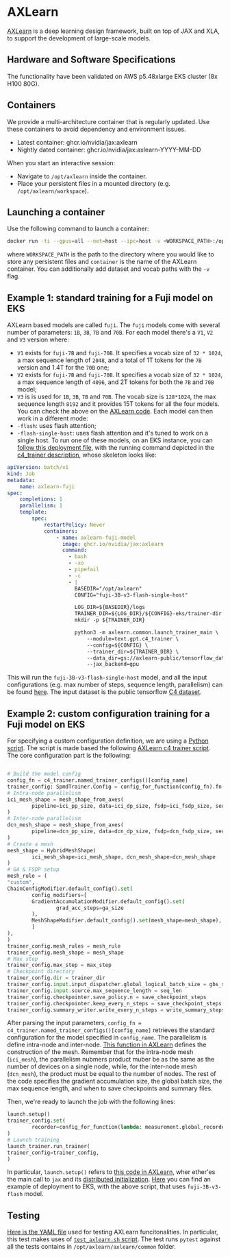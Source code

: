 # AXLearn
[AXLearn](https://github.com/apple/axlearn) is a deep learning design framework, built on top of JAX and XLA, to support the development of large-scale models.


## Hardware and Software Specifications

The functionality have been validated on AWS p5.48xlarge EKS cluster (8x H100 80G).


## Containers
We provide a multi-architecture container that is regularly updated. Use these containers to avoid dependency and environment issues.
- Latest container: ghcr.io/nvidia/jax:axlearn
- Nightly dated container: ghcr.io/nvidia/jax:axlearn-YYYY-MM-DD

When you start an interactive session:

- Navigate to `/opt/axlearn` inside the container.
- Place your persistent files in a mounted directory (e.g. `/opt/axlearn/workspace`).

## Launching a container
Use the following command to launch a container:
```bash
docker run -ti --gpus=all --net=host --ipc=host -v <WORKSPACE_PATH>:/opt/axlearn/workspace -w /opt/axlearn <CONTAINER> /bin/bash
```
where `WORKSPACE_PATH` is the path to the directory where you would like to store any persistent files and `container` is the name of the AXLearn container. You can additionally add dataset and vocab paths with the `-v` flag.

## Example 1: standard training for a Fuji model on EKS
AXLearn based models are called `fuji`. The `fuji` models come with several number of parameters: `1B`, `3B`, `7B` and `70B`. For each model there's a `V1`, `V2` and `V3` version where:
- `V1` exists for `fuji-7B` and `fuji-70B`. It specifies a vocab size of `32 * 1024`, a max sequence length of `2048`, and a total of 1T tokens for the `7B` version and  1.4T for the `70B` one;
- `V2` exists for `fuji-7B` and `fuji-70B`. It specifies a vocab size of `32 * 1024`, a max sequence length of `4096`, and 2T tokens for both the `7B` and `70B` model;
- `V3` is is used for `1B`, `3B`, `7B` and `70B`. The vocab size is `128*1024`, the max sequence length `8192` and it provides 15T tokens for all the four models.
You can check the above on the  [AXLearn code](https://github.com/apple/axlearn/blob/main/axlearn/experiments/text/gpt/fuji.py).
Each model can then work in a different mode:
- `-flash`: uses flash attention;
- `-flash-single-host`: uses flash attention and it's tuned to work on a single host.
To run one of these models, on an EKS instance, you can [follow this deployment file](https://github.com/NVIDIA/JAX-Toolbox/blob/626d1a76da5ca1decfd9822f512849a2b5164cef/.github/eks-workflow-files/axlearn/axlearn-fuji-model.yml), with the running command depicted in the [c4_trainer description](https://github.com/apple/axlearn/blob/main/axlearn/experiments/text/gpt/c4_trainer.py), whose skeleton looks like:

```yaml
apiVersion: batch/v1
kind: Job
metadata:
    name: axlearn-fuji
spec:
    completions: 1
    parallelism: 1
    template:
        spec:
            restartPolicy: Never
            containers:
                - name: axlearn-fuji-model
                  image: ghcr.io/nvidia/jax:axlearn
                  command:
                    - bash
                    - -xo
                    - pipefail
                    - -c
                    - |
                      BASEDIR="/opt/axlearn"
                      CONFIG="fuji-3B-v3-flash-single-host"

                      LOG_DIR=${BASEDIR}/logs
                      TRAINER_DIR=${LOG_DIR}/${CONFIG}-eks/trainer-dir
                      mkdir -p ${TRAINER_DIR}

                      python3 -m axlearn.common.launch_trainer_main \
                          --module=text.gpt.c4_trainer \
                          --config=${CONFIG} \
                          --trainer_dir=${TRAINER_DIR} \
                          --data_dir=gs://axlearn-public/tensorflow_datasets \
                          --jax_backend=gpu
```
This will run the `fuji-3B-v3-flash-single-host` model, and all the input configurations (e.g. max number of steps, sequence length, parallelism) can be found [here](https://github.com/apple/axlearn/blob/main/axlearn/experiments/testdata/axlearn.experiments.text.gpt.c4_trainer/fuji-3B-v3-flash-single-host.txt). The input dataset is the public tensorflow [C4 dataset](https://www.tensorflow.org/datasets/catalog/c4).

## Example 2: custom configuration training for a Fuji model on EKS
For specifying a custom configuration definition, we are using a [Python script](../../../.github/container/fuji-train-perf.py). The script is made based the following [AXLearn c4 trainer script](https://github.com/apple/axlearn/blob/main/axlearn/experiments/text/gpt/c4_trainer.py). The core configuration part is the following:
```python

# Build the model config
config_fn = c4_trainer.named_trainer_configs()[config_name]
trainer_config: SpmdTrainer.Config = config_for_function(config_fn).fn()
# Intra-node parallelism
ici_mesh_shape = mesh_shape_from_axes(
        pipeline=ici_pp_size, data=ici_dp_size, fsdp=ici_fsdp_size, seq=ici_sqp_size
)
# Inter-node parallelism
dcn_mesh_shape = mesh_shape_from_axes(
        pipeline=dcn_pp_size, data=dcn_dp_size, fsdp=dcn_fsdp_size, seq=dcn_sqp_size
)
# Create a mesh
mesh_shape = HybridMeshShape(
        ici_mesh_shape=ici_mesh_shape, dcn_mesh_shape=dcn_mesh_shape
)
# GA & FSDP setup
mesh_rule = (
"custom",
ChainConfigModifier.default_config().set(
        config_modifiers=[
        GradientAccumulationModifier.default_config().set(
                grad_acc_steps=ga_size
        ),
        MeshShapeModifier.default_config().set(mesh_shape=mesh_shape),
        ]
),
)
trainer_config.mesh_rules = mesh_rule
trainer_config.mesh_shape = mesh_shape
# Max step
trainer_config.max_step = max_step
# Checkpoint directory
trainer_config.dir = trainer_dir
trainer_config.input.input_dispatcher.global_logical_batch_size = gbs_size
trainer_config.input.source.max_sequence_length = seq_len
trainer_config.checkpointer.save_policy.n = save_checkpoint_steps
trainer_config.checkpointer.keep_every_n_steps = save_checkpoint_steps
trainer_config.summary_writer.write_every_n_steps = write_summary_steps
```
After parsing the input parameters, `config_fn = c4_trainer.named_trainer_configs()[config_name]` retrieves the standard configuration for the model specified in `config_name`. The parallelism is define intra-node and inter-node. [This function in AXLearn](https://github.com/apple/axlearn/blob/main/axlearn/common/utils.py#L1636) defines the construction of the mesh. Remember that for the intra-node mesh (`ici_mesh`), the parallelism nubmers product muber be as the same as the number of devices on a single node, while, for the inter-node mesh (`dcn_mesh`), the product must be equal to the number of nodes.  The rest of the code specifies the gradient accumulation size, the global batch size, the max sequence length, and when to save checkpoints and summary files.

Then, we're ready to launch the job with the following lines:
```python
launch.setup()
trainer_config.set(
        recorder=config_for_function(lambda: measurement.global_recorder)
)
# Launch training
launch_trainer.run_trainer(
trainer_config=trainer_config,
)
```
In particular, `launch.setup()` refers to [this code in AXLearn](https://github.com/apple/axlearn/blob/main/axlearn/common/launch.py), wher ether'es the main call to `jax` and its [distributed initialization](https://docs.jax.dev/en/latest/_autosummary/jax.distributed.initialize.html).
[Here](../../../.github/eks-workflow-files/axlearn/axlearn-fuji-model.yml) you can find an example of deployment to EKS, with the above script, that uses `fuji-3B-v3-flash` model.


## Testing
[Here is the YAML file](../../../.github/eks-workflow-files/axlearn/axlearn-job.yml) used for testing AXLearn funcitonalities. In particular, this test makes uses of [`test_axlearn.sh` script](../../../.github/container/test-axlearn.sh). The test runs `pytest` against all the tests contains in `/opt/axlearn/axlearn/common` folder.
